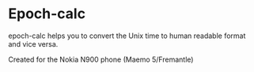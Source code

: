 Epoch-calc
==========

epoch-calc helps you to convert the Unix time to human readable format and vice versa.

Created for the Nokia N900 phone (Maemo 5/Fremantle)
